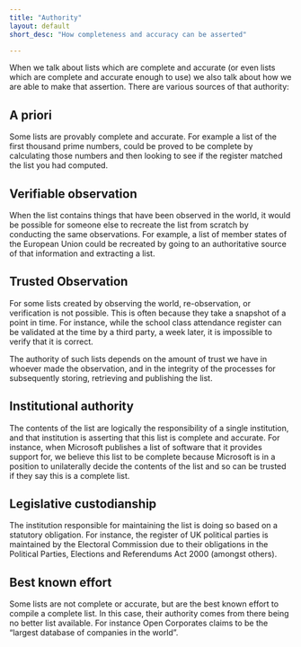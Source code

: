 ```yaml
---
title: "Authority"
layout: default
short_desc: "How completeness and accuracy can be asserted"

---
```



When we talk about lists which are complete and accurate (or even lists which are complete and accurate enough to use) we also talk about how we are able to make that assertion. There are various sources of that authority:

## A priori
Some lists are provably complete and accurate. For example a list of the first thousand prime numbers, could be proved to be complete by calculating those numbers and then looking to see if the register matched the list you had computed.

## Verifiable observation
When the list contains things that have been observed in the world, it would be possible for someone else to recreate the list from scratch by conducting the same observations. For example, a list of member states of the European Union could be recreated by going to an authoritative source of that information and extracting a list.

## Trusted Observation

For some lists created by observing the world, re-observation, or verification is not possible. This is often because they take a snapshot of a point in time. For instance, while the school class attendance register can be validated at the time by a third party, a week later, it is impossible to verify that it is correct.

The authority of such lists depends on the amount of trust we have in whoever made the observation, and in the integrity of the processes for subsequently storing, retrieving and publishing the list.

## Institutional authority

The contents of the list are logically the responsibility of a single institution, and that institution is asserting that this list is complete and accurate. For instance, when Microsoft publishes a list of software that it provides support for, we believe this list to be complete because Microsoft is in a position to unilaterally decide the contents of the list and so can be trusted if they say this is a complete list.

## Legislative custodianship

The institution responsible for maintaining the list is doing so based on a statutory obligation. For instance, the register of UK political parties is maintained by the Electoral Commission due to their obligations in the Political Parties, Elections and Referendums Act 2000 (amongst others).

## Best known effort

Some lists are not complete or accurate, but are the best known effort to compile a complete list. In this case, their authority comes from there being no better list available. For instance Open Corporates claims to be the “largest database of companies in the world”.

